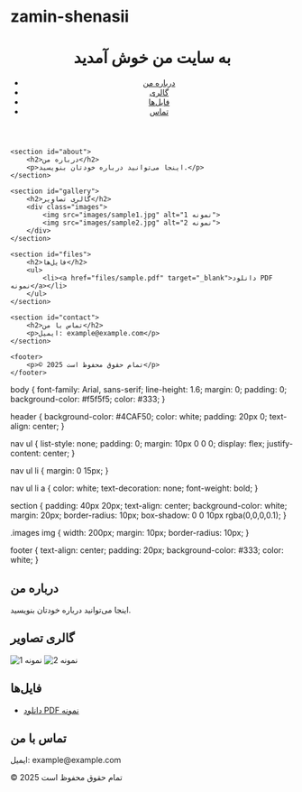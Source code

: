# zamin-shenasii
<!DOCTYPE html>
<html lang="fa">
<head>
    <meta charset="UTF-8">
    <meta name="viewport" content="width=device-width, initial-scale=1.0">
    <title>سایت شخصی من</title>
    <link rel="stylesheet" href="style.css">
</head>
<body>
    <header>
        <h1>به سایت من خوش آمدید</h1>
        <nav>
            <ul>
                <li><a href="#about">درباره من</a></li>
                <li><a href="#gallery">گالری</a></li>
                <li><a href="#files">فایل‌ها</a></li>
                <li><a href="#contact">تماس</a></li>
            </ul>
        </nav>
    </header>

    <section id="about">
        <h2>درباره من</h2>
        <p>اینجا می‌توانید درباره خودتان بنویسید.</p>
    </section>

    <section id="gallery">
        <h2>گالری تصاویر</h2>
        <div class="images">
            <img src="images/sample1.jpg" alt="نمونه 1">
            <img src="images/sample2.jpg" alt="نمونه 2">
        </div>
    </section>

    <section id="files">
        <h2>فایل‌ها</h2>
        <ul>
            <li><a href="files/sample.pdf" target="_blank">دانلود PDF نمونه</a></li>
        </ul>
    </section>

    <section id="contact">
        <h2>تماس با من</h2>
        <p>ایمیل: example@example.com</p>
    </section>

    <footer>
        <p>© 2025 تمام حقوق محفوظ است</p>
    </footer>
</body>
</html>
body {
    font-family: Arial, sans-serif;
    line-height: 1.6;
    margin: 0;
    padding: 0;
    background-color: #f5f5f5;
    color: #333;
}

header {
    background-color: #4CAF50;
    color: white;
    padding: 20px 0;
    text-align: center;
}

nav ul {
    list-style: none;
    padding: 0;
    margin: 10px 0 0 0;
    display: flex;
    justify-content: center;
}

nav ul li {
    margin: 0 15px;
}

nav ul li a {
    color: white;
    text-decoration: none;
    font-weight: bold;
}

section {
    padding: 40px 20px;
    text-align: center;
    background-color: white;
    margin: 20px;
    border-radius: 10px;
    box-shadow: 0 0 10px rgba(0,0,0,0.1);
}

.images img {
    width: 200px;
    margin: 10px;
    border-radius: 10px;
}

footer {
    text-align: center;
    padding: 20px;
    background-color: #333;
    color: white;
}
<section id="about">
    <h2>درباره من</h2>
    <p>اینجا می‌توانید درباره خودتان بنویسید.</p>
</section>

<section id="gallery">
    <h2>گالری تصاویر</h2>
    <div class="images">
        <img src="images/sample1.jpg" alt="نمونه 1">
        <img src="images/sample2.jpg" alt="نمونه 2">
    </div>
</section>

<section id="files">
    <h2>فایل‌ها</h2>
    <ul>
        <li><a href="files/sample.pdf" target="_blank">دانلود PDF نمونه</a></li>
    </ul>
</section>

<section id="contact">
    <h2>تماس با من</h2>
    <p>ایمیل: example@example.com</p>
</section>

<footer>
    <p>© 2025 تمام حقوق محفوظ است</p>
</footer>
